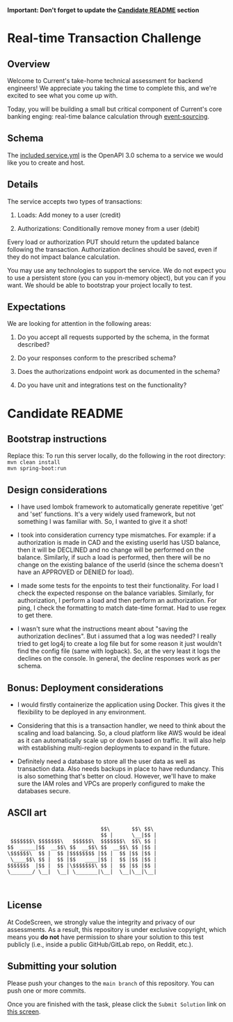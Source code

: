 **Important: Don't forget to update the [Candidate README](#candidate-readme) section**

# Real-time Transaction Challenge

## Overview

Welcome to Current's take-home technical assessment for backend engineers! We appreciate you taking the time to complete this, and we're excited to see what you come up with.

Today, you will be building a small but critical component of Current's core banking enging: real-time balance calculation through [event-sourcing](https://martinfowler.com/eaaDev/EventSourcing.html).

## Schema

The [included service.yml](service.yml) is the OpenAPI 3.0 schema to a service we would like you to create and host.

## Details

The service accepts two types of transactions:

1. Loads: Add money to a user (credit)

2. Authorizations: Conditionally remove money from a user (debit)

Every load or authorization PUT should return the updated balance following the transaction. Authorization declines should be saved, even if they do not impact balance calculation.

You may use any technologies to support the service. We do not expect you to use a persistent store (you can you in-memory object), but you can if you want. We should be able to bootstrap your project locally to test.

## Expectations

We are looking for attention in the following areas:

1. Do you accept all requests supported by the schema, in the format described?

2. Do your responses conform to the prescribed schema?

3. Does the authorizations endpoint work as documented in the schema?

4. Do you have unit and integrations test on the functionality?

# Candidate README

## Bootstrap instructions

Replace this: To run this server locally, do the following in the root directory:  
`mvn clean install`  
`mvn spring-boot:run`

## Design considerations

- I have used lombok framework to automatically generate repetitive 'get' and 'set' functions. It's a very widely used framework, but not something I was familiar with. So, I wanted to give it a shot!

- I took into consideration currency type mismatches. For example: if a authorization is made in CAD and the existing userId has USD balance, then it will be DECLINED and no change will be performed on the balance. Similarly, if such a load is performed, then there will be no change on the existing balance of the userId (since the schema doesn't have an APPROVED or DENIED for load).

- I made some tests for the enpoints to test their functionality. For load I check the expected response on the balance variables. Similarly, for authorization, I perform a load and then perform an authorization. For ping, I check the formatting to match date-time format. Had to use regex to get there.

- I wasn't sure what the instructions meant about "saving the authorization declines". But i assumed that a log was needed? I really tried to get log4j to create a log file but for some reason it just wouldn't find the config file (same with logback). So, at the very least it logs the declines on the console. In general, the decline responses work as per schema.

## Bonus: Deployment considerations

- I would firstly containerize the application using Docker. This gives it the flexibility to be deployed in any environment.

- Considering that this is a transaction handler, we need to think about the scaling and load balancing. So, a cloud platform like AWS would be ideal as it can automatically scale up or down based on traffic. It will also help with establishing multi-region deployments to expand in the future.

- Definitely need a database to store all the user data as well as transaction data. Also needs backups in place to have redundancy. This is also something that's better on cloud. However, we'll have to make sure the IAM roles and VPCs are properly configured to make the databases secure.

## ASCII art

```
                              $$\       $$\ $$\
                              $$ |      \__|$$ |
 $$$$$$$\ $$$$$$$\   $$$$$$\  $$$$$$$\  $$\ $$ |
$$  _____|$$  __$$\ $$  __$$\ $$  __$$\ $$ |$$ |
\$$$$$$\  $$ |  $$ |$$$$$$$$ |$$ |  $$ |$$ |$$ |
 \____$$\ $$ |  $$ |$$   ____|$$ |  $$ |$$ |$$ |
$$$$$$$  |$$ |  $$ |\$$$$$$$\ $$ |  $$ |$$ |$$ |
\_______/ \__|  \__| \_______|\__|  \__|\__|\__|



```

## License

At CodeScreen, we strongly value the integrity and privacy of our assessments. As a result, this repository is under exclusive copyright, which means you **do not** have permission to share your solution to this test publicly (i.e., inside a public GitHub/GitLab repo, on Reddit, etc.). <br>

## Submitting your solution

Please push your changes to the `main branch` of this repository. You can push one or more commits. <br>

Once you are finished with the task, please click the `Submit Solution` link on <a href="https://app.codescreen.com/candidate/c6007a5c-16c9-4f6c-9538-260926342829" target="_blank">this screen</a>.
